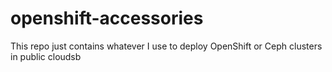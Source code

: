 # openshift-accessories
This repo just contains whatever I use to deploy OpenShift or Ceph clusters in public cloudsb
